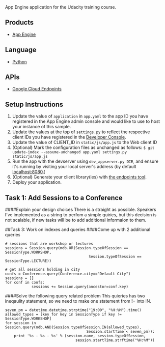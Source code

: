 App Engine application for the Udacity training course.

## Products
- [App Engine][1]

## Language
- [Python][2]

## APIs
- [Google Cloud Endpoints][3]

## Setup Instructions
1. Update the value of `application` in `app.yaml` to the app ID you
   have registered in the App Engine admin console and would like to use to host
   your instance of this sample.
1. Update the values at the top of `settings.py` to
   reflect the respective client IDs you have registered in the
   [Developer Console][4].
1. Update the value of CLIENT_ID in `static/js/app.js` to the Web client ID
1. (Optional) Mark the configuration files as unchanged as follows:
   `$ git update-index --assume-unchanged app.yaml settings.py static/js/app.js`
1. Run the app with the devserver using `dev_appserver.py DIR`, and ensure it's running by visiting your local server's address (by default [localhost:8080][5].)
1. (Optional) Generate your client library(ies) with [the endpoints tool][6].
1. Deploy your application.


## Task 1: Add Sessions to a Conference
####Explain your design choices
There is a straight as possible. Speakers I've implemented as a string to perfom a simple quiries, but this decision is not scalable, if new tasks will be to add additional informaion to them.

##Task 3: Work on indexes and queries
####Come up with 2 additional queries
```
# sessions that are workshop or lectures
sessions = Session.query(ndb.OR(Session.typeOfSession == SessionType.WORKSHOP, 
                                      Session.typeOfSession == SessionType.LECTURE))
```

```
# get all sessions holding in city
confs = Conference.query(Conference.city=="Default City")
sessions = []
for conf in confs:
            sessions += Session.query(ancestor=conf.key)
```

####Solve the following query related problem
This quieries has two ineqaulity statement, so we need to make one statement from != into IN.
```
seven_pm = datetime.datetime.strptime("19:00", "%H:%M").time()
allowed_types = [key for key in SessionType if key != SessionType.WORKSHOP]
for session in Session.query(ndb.AND(Session.typeOfSession.IN(allowed_types), 
                                     Session.startTime < seven_pm)):
    print '%s - %s - %s' % (session.name, session.typeOfSession, 
                                session.startTime.strftime("%H:%M"))
```




[1]: https://developers.google.com/appengine
[2]: http://python.org
[3]: https://developers.google.com/appengine/docs/python/endpoints/
[4]: https://console.developers.google.com/
[5]: https://localhost:8080/
[6]: https://developers.google.com/appengine/docs/python/endpoints/endpoints_tool
